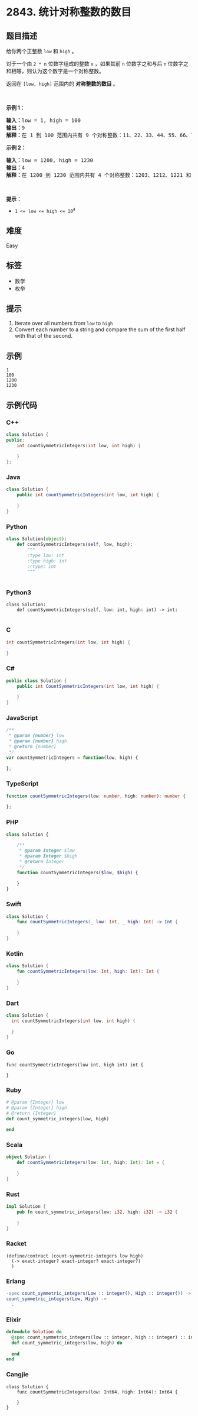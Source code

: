 # 2843. 统计对称整数的数目

## 题目描述

<p>给你两个正整数 <code>low</code> 和 <code>high</code> 。</p>

<p>对于一个由 <code>2 * n</code> 位数字组成的整数 <code>x</code> ，如果其前 <code>n</code> 位数字之和与后 <code>n</code> 位数字之和相等，则认为这个数字是一个对称整数。</p>

<p>返回在 <code>[low, high]</code> 范围内的 <strong>对称整数的数目</strong> 。</p>

<p>&nbsp;</p>

<p><strong class="example">示例 1：</strong></p>

<pre>
<strong>输入：</strong>low = 1, high = 100
<strong>输出：</strong>9
<strong>解释：</strong>在 1 到 100 范围内共有 9 个对称整数：11、22、33、44、55、66、77、88 和 99 。
</pre>

<p><strong class="example">示例 2：</strong></p>

<pre>
<strong>输入：</strong>low = 1200, high = 1230
<strong>输出：</strong>4
<strong>解释：</strong>在 1200 到 1230 范围内共有 4 个对称整数：1203、1212、1221 和 1230 。
</pre>

<p>&nbsp;</p>

<p><strong>提示：</strong></p>

<ul>
	<li><code>1 &lt;= low &lt;= high &lt;= 10<sup>4</sup></code></li>
</ul>


## 难度

Easy

## 标签

- 数学
- 枚举

## 提示

1. <div class="_1l1MA">Iterate over all numbers from <code>low</code> to <code>high</code></div>
2. <div class="_1l1MA">Convert each number to a string and compare the sum of the first half with that of the second.</div>

## 示例

```
1
100
1200
1230
```

## 示例代码

### C++

```cpp
class Solution {
public:
    int countSymmetricIntegers(int low, int high) {
        
    }
};
```

### Java

```java
class Solution {
    public int countSymmetricIntegers(int low, int high) {
        
    }
}
```

### Python

```python
class Solution(object):
    def countSymmetricIntegers(self, low, high):
        """
        :type low: int
        :type high: int
        :rtype: int
        """
        
```

### Python3

```python3
class Solution:
    def countSymmetricIntegers(self, low: int, high: int) -> int:
        
```

### C

```c
int countSymmetricIntegers(int low, int high) {
    
}
```

### C#

```csharp
public class Solution {
    public int CountSymmetricIntegers(int low, int high) {
        
    }
}
```

### JavaScript

```javascript
/**
 * @param {number} low
 * @param {number} high
 * @return {number}
 */
var countSymmetricIntegers = function(low, high) {
    
};
```

### TypeScript

```typescript
function countSymmetricIntegers(low: number, high: number): number {
    
};
```

### PHP

```php
class Solution {

    /**
     * @param Integer $low
     * @param Integer $high
     * @return Integer
     */
    function countSymmetricIntegers($low, $high) {
        
    }
}
```

### Swift

```swift
class Solution {
    func countSymmetricIntegers(_ low: Int, _ high: Int) -> Int {
        
    }
}
```

### Kotlin

```kotlin
class Solution {
    fun countSymmetricIntegers(low: Int, high: Int): Int {
        
    }
}
```

### Dart

```dart
class Solution {
  int countSymmetricIntegers(int low, int high) {
    
  }
}
```

### Go

```golang
func countSymmetricIntegers(low int, high int) int {
    
}
```

### Ruby

```ruby
# @param {Integer} low
# @param {Integer} high
# @return {Integer}
def count_symmetric_integers(low, high)
    
end
```

### Scala

```scala
object Solution {
    def countSymmetricIntegers(low: Int, high: Int): Int = {
        
    }
}
```

### Rust

```rust
impl Solution {
    pub fn count_symmetric_integers(low: i32, high: i32) -> i32 {
        
    }
}
```

### Racket

```racket
(define/contract (count-symmetric-integers low high)
  (-> exact-integer? exact-integer? exact-integer?)
  )
```

### Erlang

```erlang
-spec count_symmetric_integers(Low :: integer(), High :: integer()) -> integer().
count_symmetric_integers(Low, High) ->
  .
```

### Elixir

```elixir
defmodule Solution do
  @spec count_symmetric_integers(low :: integer, high :: integer) :: integer
  def count_symmetric_integers(low, high) do
    
  end
end
```

### Cangjie

```cangjie
class Solution {
    func countSymmetricIntegers(low: Int64, high: Int64): Int64 {

    }
}
```

